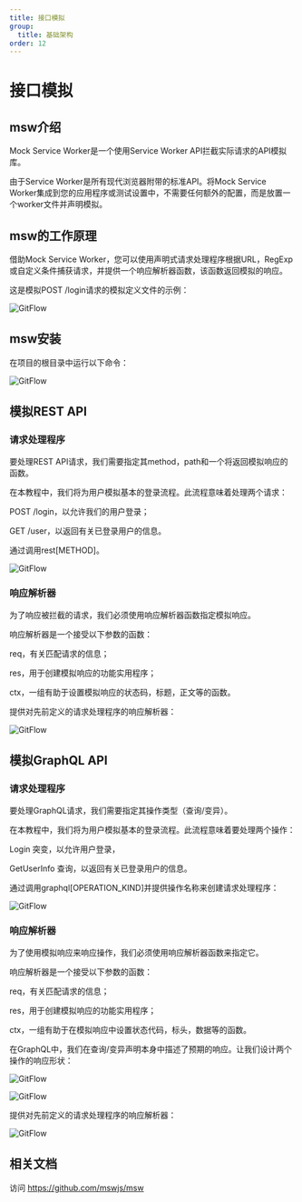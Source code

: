 ```yaml
---
title: 接口模拟
group:
  title: 基础架构
order: 12
---
```


# 接口模拟

## msw介绍

Mock Service Worker是一个使用Service Worker API拦截实际请求的API模拟库。

由于Service Worker是所有现代浏览器附带的标准API。将Mock Service Worker集成到您的应用程序或测试设置中，不需要任何额外的配置，而是放置一个worker文件并声明模拟。

## msw的工作原理

借助Mock Service Worker，您可以使用声明式请求处理程序根据URL，RegExp或自定义条件捕获请求，并提供一个响应解析器函数，该函数返回模拟的响应。

这是模拟POST /login请求的模拟定义文件的示例：

![GitFlow](./mock-img/principle.png)

## msw安装

在项目的根目录中运行以下命令：

![GitFlow](./mock-img/install.png)

## 模拟REST API

### 请求处理程序

要处理REST API请求，我们需要指定其method，path和一个将返回模拟响应的函数。

在本教程中，我们将为用户模拟基本的登录流程。此流程意味着处理两个请求：

POST /login，以允许我们的用户登录；

GET /user，以返回有关已登录用户的信息。

通过调用rest[METHOD]。

![GitFlow](./mock-img/request.png)

### 响应解析器

为了响应被拦截的请求，我们必须使用响应解析器函数指定模拟响应。

响应解析器是一个接受以下参数的函数：

req，有关匹配请求的信息；

res，用于创建模拟响应的功能实用程序；

ctx，一组有助于设置模拟响应的状态码，标题，正文等的函数。

提供对先前定义的请求处理程序的响应解析器：

![GitFlow](./mock-img/response.png)

## 模拟GraphQL API

### 请求处理程序

要处理GraphQL请求，我们需要指定其操作类型（查询/变异）。

在本教程中，我们将为用户模拟基本的登录流程。此流程意味着要处理两个操作：

Login 突变，以允许用户登录，

GetUserInfo 查询，以返回有关已登录用户的信息。

通过调用graphql[OPERATION_KIND]并提供操作名称来创建请求处理程序：

![GitFlow](./mock-img/request2.png)

### 响应解析器

为了使用模拟响应来响应操作，我们必须使用响应解析器函数来指定它。

响应解析器是一个接受以下参数的函数：

req，有关匹配请求的信息；

res，用于创建模拟响应的功能实用程序；

ctx，一组有助于在模拟响应中设置状态代码，标头，数据等的函数。

在GraphQL中，我们在查询/变异声明本身中描述了预期的响应。让我们设计两个操作的响应形状：

![GitFlow](./mock-img/response2.png)

![GitFlow](./mock-img/response3.png)

提供对先前定义的请求处理程序的响应解析器：

![GitFlow](./mock-img/response4.png)

## 相关文档

访问  https://github.com/mswjs/msw